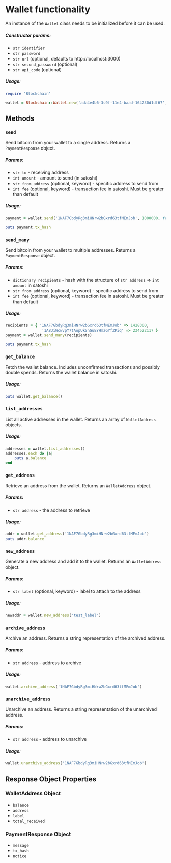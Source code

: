 # Wallet functionality

An instance of the `Wallet` class needs to be initialized before it can be used.

##### Constructor params:

* `str identifier`
* `str password`
* `str url` (optional, defaults to http://localhost:3000)
* `str second_password` (optional)
* `str api_code` (optional)

##### Usage:
```ruby
require 'Blockchain'

wallet = Blockchain::Wallet.new('ada4e4b6-3c9f-11e4-baad-164230d1df67', 'password123')
```

## Methods

### `send`
Send bitcoin from your wallet to a single address. Returns a `PaymentResponse` object.

##### Params:
* `str to` - receiving address
* `int amount` - amount to send (in satoshi)
* `str from_address` (optional, keyword) - specific address to send from
* `int fee` (optional, keyword) - transaction fee in satoshi. Must be greater than default

##### Usage:
```ruby
payment = wallet.send('1NAF7GbdyRg3miHNrw2bGxrd63tfMEmJob', 1000000, from_address: '1A8JiWcwvpY7tAopUkSnGuEYHmzGYfZPiq')

puts payment.tx_hash
```

### `send_many`
Send bitcoin from your wallet to multiple addresses. Returns a `PaymentResponse` object.

##### Params:
* `dictionary recipients` - hash with the structure of `str address` => `int amount` in satoshi
* `str from_address` (optional, keyword) - specific address to send from
* `int fee` (optional, keyword) - transaction fee in satoshi. Must be greater than default

##### Usage:
```ruby
recipients = { '1NAF7GbdyRg3miHNrw2bGxrd63tfMEmJob' => 1428300,
				'1A8JiWcwvpY7tAopUkSnGuEYHmzGYfZPiq' => 234522117 }
payment = wallet.send_many(recipients)

puts payment.tx_hash
```

### `get_balance`
Fetch the wallet balance. Includes unconfirmed transactions and possibly double spends. Returns the wallet balance in satoshi.

##### Usage:
```ruby
puts wallet.get_balance()
```

### `list_addresses`
List all active addresses in the wallet. Returns an array of `WalletAddress` objects.

##### Usage:
```ruby
addresses = wallet.list_addresses()
addresses.each do |a|
	puts a.balance
end

```

### `get_address`
Retrieve an address from the wallet. Returns an `WalletAddress` object.

##### Params:
* `str address` - the address to retrieve

##### Usage:
```ruby
addr = wallet.get_address('1NAF7GbdyRg3miHNrw2bGxrd63tfMEmJob')
puts addr.balance
```

### `new_address`
Generate a new address and add it to the wallet. Returns an `WalletAddress` object.

##### Params:
* `str label` (optional, keyword) - label to attach to the address

##### Usage:
```ruby
newaddr = wallet.new_address('test_label')
```

### `archive_address`
Archive an address. Returns a string representation of the archived address.

##### Params:
* `str address` - address to archive

##### Usage:
```ruby
wallet.archive_address('1NAF7GbdyRg3miHNrw2bGxrd63tfMEmJob')
```

### `unarchive_address`
Unarchive an address. Returns a string representation of the unarchived address.

##### Params:
* `str address` - address to unarchive

##### Usage:
```ruby
wallet.unarchive_address('1NAF7GbdyRg3miHNrw2bGxrd63tfMEmJob')
```

## Response Object Properties

### WalletAddress Object
* `balance`
* `address`
* `label`
* `total_received`

### PaymentResponse Object
* `message`
* `tx_hash`
* `notice`